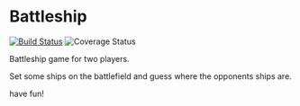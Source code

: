 # Battleship
[![Build Status](https://travis-ci.com/MatthReich/Battleship.svg?branch=matthreich-controller-patch)](https://travis-ci.com/MatthReich/Battleship)
![Coverage Status](https://coveralls.io/repos/github/MatthReich/Battleship/badge.svg?branch=matthreich-controller-patch)

Battleship game for two players.

Set some ships on the battlefield and guess where the opponents ships are.

have fun!
